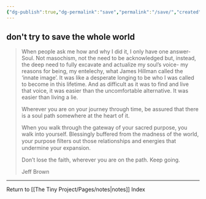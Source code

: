 ```yaml
---
{"dg-publish":true,"dg-permalink":"save","permalink":"/save/","created":"","updated":""}
---
```



## don't try to save the whole world

> When people ask me how and why I did it, I only have one answer- Soul. Not masochism, not the need to be acknowledged but, instead, the deep need to fully excavate and actualize my soul’s voice- my reasons for being, my entelechy, what James Hillman called the ‘innate image’. It was like a desperate longing to be who I was called to become in this lifetime. And as difficult as it was to find and live that voice, it was easier than the uncomfortable alternative. It was easier than living a lie.
>
> Wherever you are on your journey through time, be assured that there is a soul path somewhere at the heart of it.
> 
> When you walk through the gateway of your sacred purpose, you walk into yourself. Blessingly buffered from the madness of the world, your purpose ﬁlters out those relationships and energies that undermine your expansion.
> 
> Don’t lose the faith, wherever you are on the path. Keep going.
> 
> Jeff Brown

---

Return to [[The Tiny Project/Pages/notes\|notes]] Index